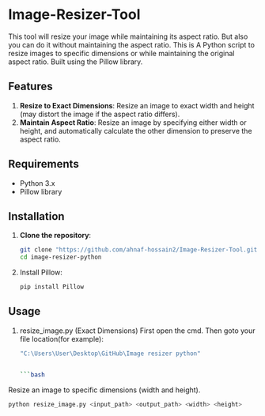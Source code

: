 # Image-Resizer-Tool
This tool will resize your image while maintaining its aspect ratio. But also you can do it without maintaining the aspect ratio. This is
A Python script to resize images to specific dimensions or while maintaining the original aspect ratio. Built using the Pillow library.

## Features

1. **Resize to Exact Dimensions**: Resize an image to exact width and height (may distort the image if the aspect ratio differs).
2. **Maintain Aspect Ratio**: Resize an image by specifying either width or height, and automatically calculate the other dimension to preserve the aspect ratio.

## Requirements

- Python 3.x
- Pillow library

## Installation

1. **Clone the repository**:
   ```bash
   git clone "https://github.com/ahnaf-hossain2/Image-Resizer-Tool.git"
   cd image-resizer-python

2. Install Pillow:
   ```bash
   pip install Pillow

## Usage

1. resize_image.py (Exact Dimensions)
First open the cmd. Then goto your file location(for example):

   ```bash
   "C:\Users\User\Desktop\GitHub\Image resizer python"


   ```bash


Resize an image to specific dimensions (width and height).
   ```bash
   python resize_image.py <input_path> <output_path> <width> <height>
